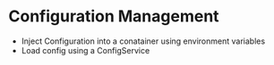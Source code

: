 # Configuration Management

- Inject Configuration into a conatainer using environment variables
- Load config using a ConfigService